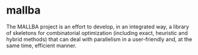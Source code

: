 mallba
======

The MALLBA project is an effort to develop, in an integrated way, a library of skeletons for combinatorial optimization (including exact, heuristic and hybrid methods) that can deal with parallelism in a user-friendly and, at the same time, efficient manner.
